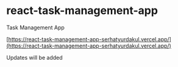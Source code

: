 # react-task-management-app
 Task Management App 

[https://react-task-management-app-serhatyurdakul.vercel.app/](https://react-task-management-app-serhatyurdakul.vercel.app/)


Updates will be added